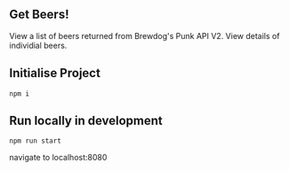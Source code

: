 Get Beers!
---------

View a list of beers returned from Brewdog's Punk API V2. View details of individial beers.

Initialise Project
---------

```
npm i
```

Run locally in development
----------

```
npm run start
```
navigate to localhost:8080

